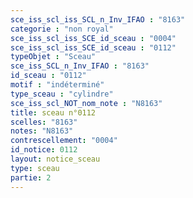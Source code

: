 ```yaml
---
sce_iss_scl_iss_SCL_n_Inv_IFAO : "8163"
categorie : "non royal"
sce_iss_scl_iss_SCE_id_sceau : "0004"
sce_iss_scl_iss_SCE_id_sceau : "0112"
typeObjet : "Sceau"
sce_iss_SCL_n_Inv_IFAO : "8163"
id_sceau : "0112"
motif : "indéterminé"
type_sceau : "cylindre"
sce_iss_scl_NOT_nom_note : "N8163"
title: sceau n°0112
scelles: "8163"
notes: "N8163"
contrescellement: "0004"
id_notice: 0112
layout: notice_sceau
type: sceau
partie: 2
---
```

